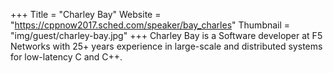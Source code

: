 +++
Title = "Charley Bay"
Website = "https://cppnow2017.sched.com/speaker/bay_charles"
Thumbnail = "img/guest/charley-bay.jpg"
+++
Charley Bay is a Software developer at F5 Networks with 25+ years experience in large-scale and distributed systems for low-latency C and C++.